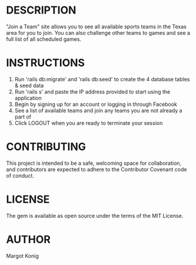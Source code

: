# DESCRIPTION

"Join a Team" site allows you to see all available sports teams in the Texas area for you to join. You can also challenge other teams to games and see a full list of all scheduled games.

# INSTRUCTIONS

1. Run 'rails db:migrate' and 'rails db:seed' to create the 4 database tables & seed data
2. Run 'rails s' and paste the IP address provided to start using the application
3. Begin by signing up for an account or logging in through Facebook
4. See a list of available teams and join any teams you are not already a part of
5. Click LOGOUT when you are ready to terminate your session

# CONTRIBUTING
This project is intended to be a safe, welcoming space for collaboration, and contributors are expected to adhere to the Contributor Covenant code of conduct.

# LICENSE
The gem is available as open source under the terms of the MIT License.

# AUTHOR
Margot Konig
